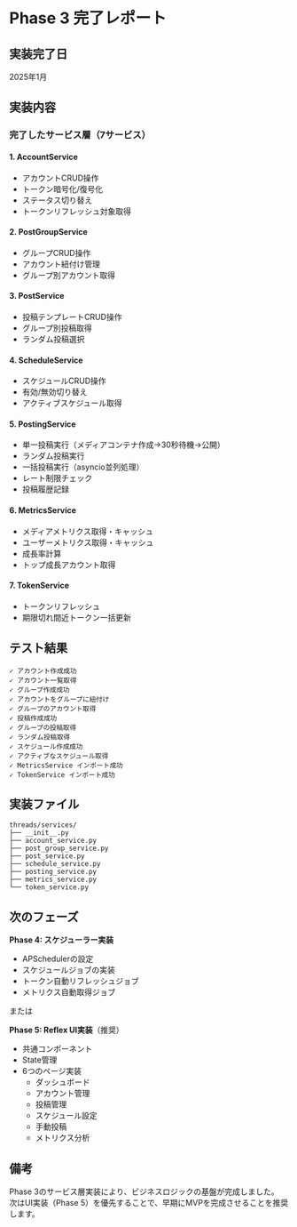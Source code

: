 # Phase 3 完了レポート

## 実装完了日
2025年1月

## 実装内容

### 完了したサービス層（7サービス）

#### 1. AccountService
- アカウントCRUD操作
- トークン暗号化/復号化
- ステータス切り替え
- トークンリフレッシュ対象取得

#### 2. PostGroupService
- グループCRUD操作
- アカウント紐付け管理
- グループ別アカウント取得

#### 3. PostService
- 投稿テンプレートCRUD操作
- グループ別投稿取得
- ランダム投稿選択

#### 4. ScheduleService
- スケジュールCRUD操作
- 有効/無効切り替え
- アクティブスケジュール取得

#### 5. PostingService
- 単一投稿実行（メディアコンテナ作成→30秒待機→公開）
- ランダム投稿実行
- 一括投稿実行（asyncio並列処理）
- レート制限チェック
- 投稿履歴記録

#### 6. MetricsService
- メディアメトリクス取得・キャッシュ
- ユーザーメトリクス取得・キャッシュ
- 成長率計算
- トップ成長アカウント取得

#### 7. TokenService
- トークンリフレッシュ
- 期限切れ間近トークン一括更新

## テスト結果

```
✓ アカウント作成成功
✓ アカウント一覧取得
✓ グループ作成成功
✓ アカウントをグループに紐付け
✓ グループのアカウント取得
✓ 投稿作成成功
✓ グループの投稿取得
✓ ランダム投稿取得
✓ スケジュール作成成功
✓ アクティブなスケジュール取得
✓ MetricsService インポート成功
✓ TokenService インポート成功
```

## 実装ファイル

```
threads/services/
├── __init__.py
├── account_service.py
├── post_group_service.py
├── post_service.py
├── schedule_service.py
├── posting_service.py
├── metrics_service.py
└── token_service.py
```

## 次のフェーズ

**Phase 4: スケジューラー実装**
- APSchedulerの設定
- スケジュールジョブの実装
- トークン自動リフレッシュジョブ
- メトリクス自動取得ジョブ

または

**Phase 5: Reflex UI実装**（推奨）
- 共通コンポーネント
- State管理
- 6つのページ実装
  - ダッシュボード
  - アカウント管理
  - 投稿管理
  - スケジュール設定
  - 手動投稿
  - メトリクス分析

## 備考

Phase 3のサービス層実装により、ビジネスロジックの基盤が完成しました。
次はUI実装（Phase 5）を優先することで、早期にMVPを完成させることを推奨します。
